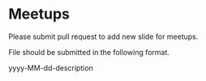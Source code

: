# Meetups

Please submit pull request to add new slide for meetups.

File should be submitted in the following format.

yyyy-MM-dd-description
